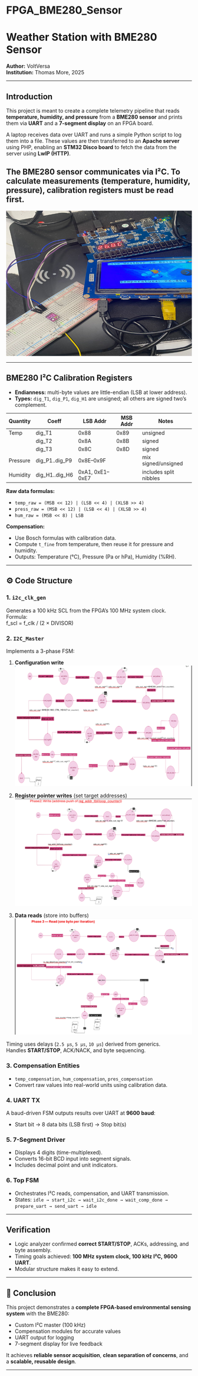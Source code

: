 # FPGA_BME280_Sensor
# Weather Station with BME280 Sensor

**Author:** VoltVersa  
**Institution:** Thomas More, 2025  

---

##  Introduction

This project is meant to create a complete telemetry pipeline that reads **temperature, humidity, and pressure** from a **BME280 sensor** and prints them via **UART** and a **7-segment display** on an FPGA board.  

A laptop receives data over UART and runs a simple Python script to log them into a file. These values are then transferred to an **Apache server** using PHP, enabling an **STM32 Disco board** to fetch the data from the server using **LwIP (HTTP)**.

The **BME280 sensor** communicates via **I²C**. To calculate measurements (temperature, humidity, pressure), calibration registers must be read first.
---
![FSM projec](proj.png)

---

##  BME280 I²C Calibration Registers

- **Endianness:** multi-byte values are little-endian (LSB at lower address).  
- **Types:** `dig_T1`, `dig_P1`, `dig_H1` are unsigned; all others are signed two’s complement.  

| Quantity | Coeff | LSB Addr | MSB Addr | Notes |
|----------|-------|----------|----------|-------|
| Temp     | dig_T1 | 0x88 | 0x89 | unsigned |
|          | dig_T2 | 0x8A | 0x8B | signed   |
|          | dig_T3 | 0x8C | 0x8D | signed   |
| Pressure | dig_P1..dig_P9 | 0x8E–0x9F | | mix signed/unsigned |
| Humidity | dig_H1..dig_H6 | 0xA1, 0xE1–0xE7 | | includes split nibbles |

**Raw data formulas:**
- `temp_raw = (MSB << 12) | (LSB << 4) | (XLSB >> 4)`  
- `press_raw = (MSB << 12) | (LSB << 4) | (XLSB >> 4)`  
- `hum_raw = (MSB << 8) | LSB`  

**Compensation:**
- Use Bosch formulas with calibration data.  
- Compute `t_fine` from temperature, then reuse it for pressure and humidity.  
- Outputs: Temperature (°C), Pressure (Pa or hPa), Humidity (%RH).

---

## ⚙ Code Structure

### 1. `i2c_clk_gen`
Generates a 100 kHz SCL from the FPGA’s 100 MHz system clock.  
Formula:  
f_scl = f_clk / (2 × DIVISOR)

### 2. `I2C_Master`
Implements a 3-phase FSM:
1. **Configuration write** 
   ![FSM Phase 1](phase1.png)

2. **Register pointer writes** (set target addresses)
   ![FSM Phase 2](phase2.png)

3. **Data reads** (store into buffers)  
   ![FSM Phase 3](phase3.png)

Timing uses delays (`2.5 µs`, `5 µs`, `10 µs`) derived from generics.  
Handles **START/STOP**, ACK/NACK, and byte sequencing.

### 3. Compensation Entities
- `temp_compensation`, `hum_compensation`, `pres_compensation`  
- Convert raw values into real-world units using calibration data.

### 4. UART TX
A baud-driven FSM outputs results over UART at **9600 baud**:
- Start bit → 8 data bits (LSB first) → Stop bit(s)

### 5. 7-Segment Driver
- Displays 4 digits (time-multiplexed).  
- Converts 16-bit BCD input into segment signals.  
- Includes decimal point and unit indicators.

### 6. Top FSM
- Orchestrates I²C reads, compensation, and UART transmission.  
- States: `idle → start_i2c → wait_i2c_done → wait_comp_done → prepare_uart → send_uart → idle`

---

##  Verification
- Logic analyzer confirmed **correct START/STOP**, ACKs, addressing, and byte assembly.  
- Timing goals achieved: **100 MHz system clock, 100 kHz I²C, 9600 UART**.  
- Modular structure makes it easy to extend.

---

## 📝 Conclusion
This project demonstrates a **complete FPGA-based environmental sensing system** with the BME280:

- Custom I²C master (100 kHz)  
- Compensation modules for accurate values  
- UART output for logging  
- 7-segment display for live feedback  

It achieves **reliable sensor acquisition**, **clean separation of concerns**, and a **scalable, reusable design**.

---
